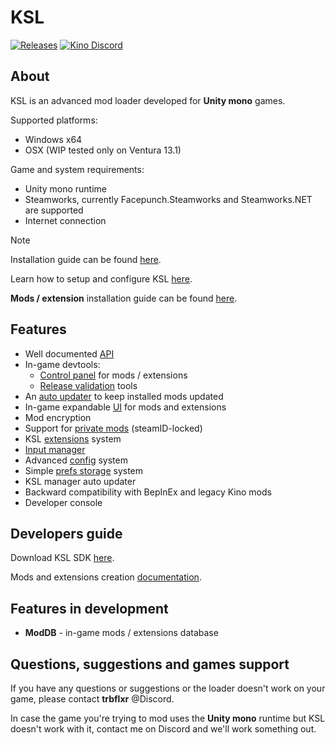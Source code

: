 # KSL

[![Releases](https://img.shields.io/github/v/release/trbflxr/ksl?include_prereleases&label=DOWNLOAD&style=for-the-badge)](https://github.com/trbflxr/ksl/releases)
[![Kino Discord](https://img.shields.io/discord/716264804498538516?label=DISCORD&style=for-the-badge)](https://discord.gg/xvGMEEcEEp)

## About

KSL is an advanced mod loader developed for **Unity mono** games.

Supported platforms:

* Windows x64
* OSX (WIP tested only on Ventura 13.1)

Game and system requirements:

* Unity mono runtime
* Steamworks, currently Facepunch.Steamworks and Steamworks.NET are supported
* Internet connection

> [!NOTE]  
> Installation guide can be found [here](doc/guide/install.md).
>
> Learn how to setup and configure KSL [here](doc/guide/setup.md).
>
> **Mods / extension** installation guide can be found [here](doc/guide/install_content.md).

## Features

* Well documented [API](doc/api/api.md)
* In-game devtools:
    * [Control panel](doc/guide/dev/control_panel.md) for mods / extensions
    * [Release validation](doc/guide/dev/updater.md#create-and-test-release-archive) tools
* An [auto updater](doc/guide/dev/updater.md) to keep installed mods updated
* In-game expandable [UI](doc/api/ui.md) for mods and extensions
* Mod encryption
* Support for [private mods](doc/guide/dev/control_panel.md#whitelist-management) (steamID-locked)
* KSL [extensions](doc/guide/dev/extensions.md) system
* [Input manager](doc/api/input.md)
* Advanced [config](doc/api/config.md) system
* Simple [prefs storage](doc/api/prefs.md) system
* KSL manager auto updater
* Backward compatibility with BepInEx and legacy Kino mods
* Developer console

## Developers guide

Download KSL SDK [here](https://github.com/trbflxr/ksl_sdk/releases).

Mods and extensions creation [documentation](doc/guide/dev/sdk.md).

## Features in development

* **ModDB** - in-game mods / extensions database

## Questions, suggestions and games support

If you have any questions or suggestions or the loader doesn't work on your game, please contact **trbflxr** @Discord.

In case the game you're trying to mod uses the **Unity mono** runtime but KSL doesn't work with it, contact me on Discord and we'll work something out.
